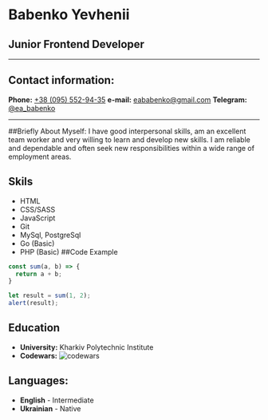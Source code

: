 # Babenko Yevhenii

## Junior Frontend Developer
***
## Contact information:

**Phone:** [+38 (095) 552-94-35](tel:+380955529435) 
**e-mail:** [eababenko@gmail.com](mailto:eababenko@gmail.com)
**Telegram:** [@ea_babenko](https://t.me/ea_babenko)
***
##Briefly About Myself:
I have good interpersonal skills, am an excellent team worker and very willing to learn and develop new skills. I am reliable and dependable and often seek new responsibilities within a wide range of employment areas.
## Skils
- HTML
- CSS/SASS
- JavaScript
- Git
- MySql, PostgreSql
- Go (Basic)
- PHP (Basic)
##Code Example
```javascript
const sum(a, b) => {
  return a + b;
}

let result = sum(1, 2);
alert(result);
```
## Education
- **University:** Kharkiv Polytechnic Institute
- **Codewars:** ![codewars](https://www.codewars.com/users/bajik/badges/micro)
## Languages:
- **English** - Intermediate
- **Ukrainian** - Native